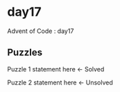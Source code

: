 day17
==============================

Advent of Code : day17

Puzzles
------------
Puzzle 1 statement here <- Solved

Puzzle 2 statement here <- Unsolved
